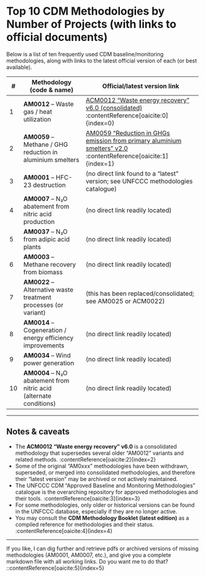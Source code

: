 # Top 10 CDM Methodologies by Number of Projects (with links to official documents)

Below is a list of ten frequently used CDM baseline/monitoring methodologies, along with links to the latest official version of each (or best available).

| # | Methodology (code & name) | Official/latest version link |
|---|-----------------------------|-------------------------------|
| 1 | **AM0012** – Waste gas / heat utilization | [ACM0012 “Waste energy recovery” v6.0 (consolidated)](https://cdm.unfccc.int/methodologies/DB/FXBXLVGFF4DLI5WC1PKFW7KBRW62QB) :contentReference[oaicite:0]{index=0} |
| 2 | **AM0059** – Methane / GHG reduction in aluminium smelters | [AM0059 “Reduction in GHGs emission from primary aluminium smelters” v2.0](https://cdm.unfccc.int/methodologies/DB/CHNLRVLNEAM438MR5400YQDS3CPC50) :contentReference[oaicite:1]{index=1} |
| 3 | **AM0001** – HFC-23 destruction | (no direct link found to a “latest” version; see UNFCCC methodologies catalogue) |
| 4 | **AM0007** – N₂O abatement from nitric acid production | (no direct link readily located) |
| 5 | **AM0037** – N₂O from adipic acid plants | (no direct link readily located) |
| 6 | **AM0003** – Methane recovery from biomass | (no direct link readily located) |
| 7 | **AM0022** – Alternative waste treatment processes (or variant) | (this has been replaced/consolidated; see AM0025 or ACM0022) |
| 8 | **AM0014** – Cogeneration / energy efficiency improvements | (no direct link readily located) |
| 9 | **AM0034** – Wind power generation | (no direct link readily located) |
| 10 | **AM0004** – N₂O abatement from nitric acid (alternate conditions) | (no direct link readily located) |

---

## Notes & caveats

- The **ACM0012 “Waste energy recovery” v6.0** is a consolidated methodology that supersedes several older “AM0012” variants and related methods. :contentReference[oaicite:2]{index=2}  
- Some of the original “AM0xxx” methodologies have been withdrawn, superseded, or merged into consolidated methodologies, and therefore their “latest version” may be archived or not actively maintained.  
- The UNFCCC CDM “Approved Baseline and Monitoring Methodologies” catalogue is the overarching repository for approved methodologies and their tools. :contentReference[oaicite:3]{index=3}  
- For some methodologies, only older or historical versions can be found in the UNFCCC database, especially if they are no longer active.  
- You may consult the **CDM Methodology Booklet (latest edition)** as a compiled reference for methodologies and their status. :contentReference[oaicite:4]{index=4}  

---

If you like, I can dig further and retrieve pdfs or archived versions of missing methodologies (AM0001, AM0007, etc.), and give you a complete markdown file with all working links. Do you want me to do that?
::contentReference[oaicite:5]{index=5}
